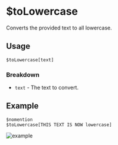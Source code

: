# $toLowercase
Converts the provided text to all lowercase.

## Usage
```
$toLowercase[text]
```

### Breakdown
- `text` - The text to convert.

## Example
```
$nomention
$toLowercase[THIS TEXT IS NOW lowercase]
```

![example](https://user-images.githubusercontent.com/69215413/125359116-d4ede900-e337-11eb-827b-5c0dcbe2ffbf.png)
